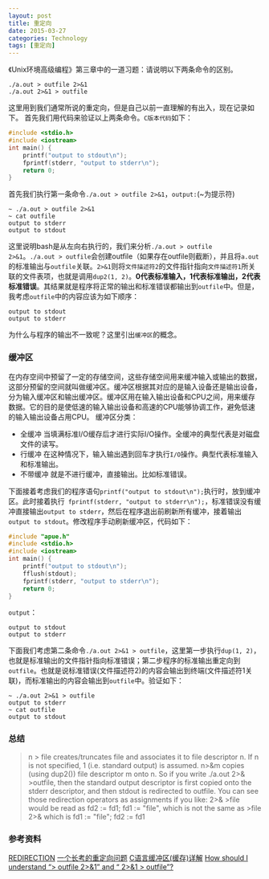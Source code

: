 ```yaml
---
layout: post
title: 重定向
date: 2015-03-27
categories: Technology
tags: [重定向]
---
```

《Unix环境高级编程》第三章中的一道习题：请说明以下两条命令的区别。
```
./a.out > outfile 2>&1
./a.out 2>&1 > outfile
```
这里用到我们通常所说的重定向，但是自己以前一直理解的有出入，现在记录如下。
首先我们用代码来验证以上两条命令。`C版本代码`如下：
<!-- more -->
```C
#include <stdio.h>
#include <iostream>
int main() {
    printf("output to stdout\n");
    fprintf(stderr, "output to stderr\n");
    return 0;
}
```
首先我们执行第一条命令`./a.out > outfile 2>&1`，`output:`(~为提示符)
```
~ ./a.out > outfile 2>&1
~ cat outfile
output to stderr
output to stdout
```
这里说明bash是从左向右执行的，我们来分析`./a.out > outfile 2>&1`。`./a.out > outfile`会创建outfile（如果存在outfile则截断），并且将`a.out`的标准输出与`outfile`关联。`2>&1`则将`文件描述符2`的文件指针指向`文件描述符1`所关联的文件表项，也就是调用`dup2(1, 2)`。**0代表标准输入，1代表标准输出，2代表标准错误**。其结果就是程序将正常的输出和标准错误都输出到`outfile`中。但是，我考虑`outfile`中的内容应该为如下顺序：
```
output to stdout
output to stderr
```
为什么与程序的输出不一致呢？这里引出`缓冲区`的概念。
### 缓冲区
在内存空间中预留了一定的存储空间，这些存储空间用来缓冲输入或输出的数据，这部分预留的空间就叫做缓冲区。缓冲区根据其对应的是输入设备还是输出设备，分为输入缓冲区和输出缓冲区。缓冲区用在输入输出设备和CPU之间，用来缓存数据。它的目的是使低速的输入输出设备和高速的CPU能够协调工作，避免低速的输入输出设备占用CPU。
缓冲区分类：
- 全缓冲
当填满标准I/O缓存后才进行实际I/O操作。全缓冲的典型代表是对磁盘文件的读写。
- 行缓冲
在这种情况下，输入输出遇到回车才执行`I/O`操作。典型代表标准输入和标准输出。
- 不带缓冲
就是不进行缓冲，直接输出。比如标准错误。

下面接着考虑我们的程序语句`printf("output to stdout\n");`执行时，放到缓冲区。此时接着执行` fprintf(stderr, "output to stderr\n");`，标准错误没有缓冲直接输出`output to stderr`，然后在程序退出前刷新所有缓冲，接着输出`output to stdout`。修改程序手动刷新缓冲区，代码如下：
```C
#include "apue.h"
#include <stdio.h>
#include <iostream>
int main() {
    printf("output to stdout\n");
    fflush(stdout);
    fprintf(stderr, "output to stderr\n");
    return 0;
}
```
`output`：
```
output to stdout
output to stderr
```
下面我们考虑第二条命令`./a.out 2>&1 > outfile`，这里第一步执行`dup(1, 2)`，也就是标准输出的文件指针指向标准错误；第二步程序的标准输出重定向到`outfile`。也就是说标准错误(文件描述符2)的内容会输出到终端(文件描述符1关联)，而标准输出的内容会输出到`outfile`中。验证如下：
```
~ ./a.out 2>&1 > outfile
output to stderr
~ cat outfile
output to stdout
```
### 总结
> n > file creates/truncates file and associates it to file descriptor n. If n is not specified, 1 (i.e. standard output) is assumed.
n>&m copies (using dup2()) file descriptor m onto n.
So if you write ./a.out 2>& >outfile, then the standard output descriptor is first copied onto the stderr descriptor, and then stdout is redirected to outfile.
You can see those redirection operators as assignments if you like:
2>& >file would be read as fd2 := fd1; fd1 := "file", which is not the same as >file 2>& which is fd1 := "file"; fd2 := fd1

### 参考资料
[REDIRECTION](http://man7.org/linux/man-pages/man1/bash.1.html#REDIRECTION)
[一个长考的重定向问题](http://www.cnblogs.com/zhaoyl/archive/2012/10/22/2733418.html)
[C语言缓冲区(缓存)详解](http://c.biancheng.net/cpp/html/2413.html)
[How should I understand “> outfile 2>&1” and “ 2>&1 > outfile”?](http://stackoverflow.com/questions/25229772/how-should-i-understand-outfile-21-and-21-outfile)

